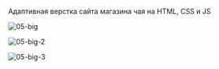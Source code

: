 Адаптивная верстка сайта магазина чая на HTML, CSS и JS

![05-big](https://github.com/user-attachments/assets/e91c8b78-f1e9-4e50-bd4a-aa1aa34fefa7)

![05-big-2](https://github.com/user-attachments/assets/4748358d-a797-4453-afc7-e8d35428eb7e)

![05-big-3](https://github.com/user-attachments/assets/e6bf10e5-4d82-4e32-8c45-8590cf2e1012)

